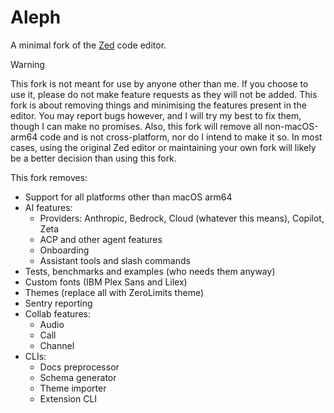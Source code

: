 # Aleph

A minimal fork of the [Zed](https://zed.dev) code editor.

> [!WARNING]
> This fork is not meant for use by anyone other than me. If you choose to use it, please do not make feature requests as they will not be added. This fork is about removing things and minimising the features present in the editor. You may report bugs however, and I will try my best to fix them, though I can make no promises. Also, this fork will remove all non-macOS-arm64 code and is not cross-platform, nor do I intend to make it so. In most cases, using the original Zed editor or maintaining your own fork will likely be a better decision than using this fork.

This fork removes:

- Support for all platforms other than macOS arm64
- AI features:
  - Providers: Anthropic, Bedrock, Cloud (whatever this means), Copilot, Zeta
  - ACP and other agent features
  - Onboarding
  - Assistant tools and slash commands
- Tests, benchmarks and examples (who needs them anyway)
- Custom fonts (IBM Plex Sans and Lilex)
- Themes (replace all with ZeroLimits theme)
- Sentry reporting
- Collab features:
  - Audio
  - Call
  - Channel
- CLIs:
  - Docs preprocessor
  - Schema generator
  - Theme importer
  - Extension CLI
